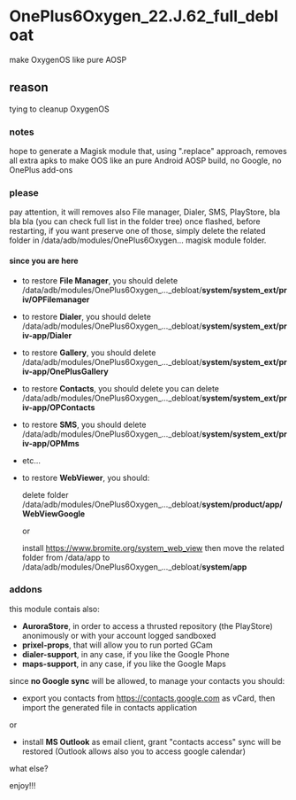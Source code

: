 # OnePlus6Oxygen_22.J.62_full_debloat
make OxygenOS like pure AOSP

## reason
tying to cleanup OxygenOS

### notes
hope to generate a Magisk module that, using ".replace" approach, removes all extra apks to make OOS like an pure Android AOSP build, no Google, no OnePlus add-ons

### please
pay attention, it will removes also File manager, Dialer, SMS, PlayStore, bla bla bla (you can check full list in the folder tree)
once flashed, before restarting, if you want preserve one of those, simply delete the related folder in /data/adb/modules/OnePlus6Oxygen... magisk module folder.

#### since you are here
- to restore **File Manager**, you should delete /data/adb/modules/OnePlus6Oxygen_..._debloat/**system/system_ext/priv/OPFilemanager**
- to restore **Dialer**, you should delete /data/adb/modules/OnePlus6Oxygen_..._debloat/**system/system_ext/priv-app/Dialer**
- to restore **Gallery**, you should delete /data/adb/modules/OnePlus6Oxygen_..._debloat/**system/system_ext/priv-app/OnePlusGallery**
- to restore **Contacts**, you should delete you can delete /data/adb/modules/OnePlus6Oxygen_..._debloat/**system/system_ext/priv-app/OPContacts**
- to restore **SMS**, you should delete /data/adb/modules/OnePlus6Oxygen_..._debloat/**system/system_ext/priv-app/OPMms**
- etc...
- to restore **WebViewer**, you should:

  delete folder /data/adb/modules/OnePlus6Oxygen_..._debloat/**system/product/app/WebViewGoogle**

  or
  
  install https://www.bromite.org/system_web_view then move the related folder from /data/app to /data/adb/modules/OnePlus6Oxygen_..._debloat/**system/app**

### addons
this module contais also:
- **AuroraStore**, in order to access a thrusted repository (the PlayStore) anonimously or with your account logged sandboxed
- **prixel-props**, that will allow you to run ported GCam
- **dialer-support**, in any case, if you like the Google Phone
- **maps-support**, in any case, if you like the Google Maps

since **no Google sync** will be allowed, to manage your contacts you should:

- export you contacts from https://contacts.google.com as vCard, then import the generated file in contacts application

or

- install **MS Outlook** as email client, grant "contacts access" sync will be restored (Outlook allows also you to access google calendar)

what else?

enjoy!!!
